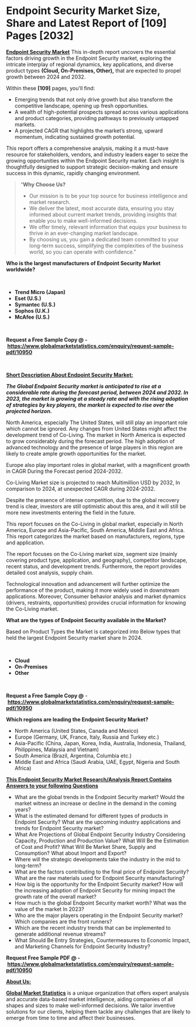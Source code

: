 <h1>Endpoint Security Market Size, Share and Latest Report of [109] Pages [2032]</h1>
<p><a href="https://www.globalmarketstatistics.com/market-reports/endpoint-security-market-10950"><strong>Endpoint Security Market</strong></a> This in-depth report uncovers the essential factors driving growth in the Endpoint Security market, exploring the intricate interplay of regional dynamics, key applications, and diverse product types <strong>(Cloud, On-Premises, Other),</strong> that are expected to propel growth between 2024 and 2032.</p>
<p>Within these <strong>[109]</strong> pages, you'll find:</p>
<ul>
<li>Emerging trends that not only drive growth but also transform the competitive landscape, opening up fresh opportunities.</li>
<li>A wealth of high-potential prospects spread across various applications and product categories, providing pathways to previously untapped markets.</li>
<li>A projected CAGR that highlights the market&rsquo;s strong, upward momentum, indicating sustained growth potential.</li>
</ul>
<p>This report offers a comprehensive analysis, making it a must-have resource for stakeholders, vendors, and industry leaders eager to seize the growing opportunities within the Endpoint Security market. Each insight is thoughtfully designed to support strategic decision-making and ensure success in this dynamic, rapidly changing environment.</p>
<blockquote class="">
<p>&ldquo;<strong>Why Choose Us? </strong></p>
<ul>
<li>Our mission is to be your top source for business intelligence and market research.</li>
<li>We deliver the latest, most accurate data, ensuring you stay informed about current market trends, providing insights that enable you to make well-informed decisions.</li>
<li>We offer timely, relevant information that equips your business to thrive in an ever-changing market landscape.</li>
<li>By choosing us, you gain a dedicated team committed to your long-term success, simplifying the complexities of the business world, so you can operate with confidence.&rdquo;</li>
</ul>
</blockquote>
<p><strong>Who is the largest manufacturers of Endpoint Security Market worldwide?</strong></p>
<p>&nbsp;</p>
<ul>
<li><strong>Trend Micro (Japan)</strong></li>
<li><strong>Eset (U.S.)</strong></li>
<li><strong>Symantec (U.S.)</strong></li>
<li><strong>Sophos (U.K.)</strong></li>
<li><strong>McAfee (U.S.)</strong></li>
</ul>
<p>&nbsp;</p>
<p><strong>Request a Free Sample Copy @ -&nbsp;</strong><a href="https://www.globalmarketstatistics.com/enquiry/request-sample-pdf/10950"><strong>https://www.globalmarketstatistics.com/enquiry/request-sample-pdf/10950</strong></a></p>
<p>&nbsp;</p>
<p><strong><u>Short Description About Endpoint Security Market:</u></strong></p>
<p><strong><em>The Global Endpoint Security market is anticipated to rise at a considerable rate during the forecast period, between 2024 and 2032. In 2023, the market is growing at a steady rate and with the rising adoption of strategies by key players, the market is expected to rise over the projected horizon.</em></strong></p>
<p>North America, especially The United States, will still play an important role which cannot be ignored. Any changes from United States might affect the development trend of Co-Living. The market in North America is expected to grow considerably during the forecast period. The high adoption of advanced technology and the presence of large players in this region are likely to create ample growth opportunities for the market.</p>
<p>Europe also play important roles in global market, with a magnificent growth in CAGR During the Forecast period 2024-2032.</p>
<p>Co-Living Market size is projected to reach Multimillion USD by 2032, In comparison to 2024, at unexpected CAGR during 2024-2032.</p>
<p>Despite the presence of intense competition, due to the global recovery trend is clear, investors are still optimistic about this area, and it will still be more new investments entering the field in the future.</p>
<p>This report focuses on the Co-Living in global market, especially in North America, Europe and Asia-Pacific, South America, Middle East and Africa. This report categorizes the market based on manufacturers, regions, type and application.</p>
<p>The report focuses on the Co-Living market size, segment size (mainly covering product type, application, and geography), competitor landscape, recent status, and development trends. Furthermore, the report provides detailed cost analysis, supply chain.</p>
<p>Technological innovation and advancement will further optimize the performance of the product, making it more widely used in downstream applications. Moreover, Consumer behavior analysis and market dynamics (drivers, restraints, opportunities) provides crucial information for knowing the Co-Living market.</p>
<p><strong>What are the types of Endpoint Security available in the Market?</strong></p>
<p>Based on Product Types the Market is categorized into Below types that held the largest Endpoint Security market share In 2024.</p>
<p>&nbsp;</p>
<ul>
<li><strong>Cloud</strong></li>
<li><strong>On-Premises</strong></li>
<li><strong>Other</strong></li>
</ul>
<p>&nbsp;</p>
<p><strong>Request a Free Sample Copy @</strong>&nbsp;-&nbsp;<a href="https://www.globalmarketstatistics.com/enquiry/request-sample-pdf/10950"><strong>https://www.globalmarketstatistics.com/enquiry/request-sample-pdf/10950</strong></a></p>
<p><strong>Which regions are leading the Endpoint Security Market?</strong></p>
<ul>
<li>North America (United States, Canada and Mexico)</li>
<li>Europe (Germany, UK, France, Italy, Russia and Turkey etc.)</li>
<li>Asia-Pacific (China, Japan, Korea, India, Australia, Indonesia, Thailand, Philippines, Malaysia and Vietnam)</li>
<li>South America (Brazil, Argentina, Columbia etc.)</li>
<li>Middle East and Africa (Saudi Arabia, UAE, Egypt, Nigeria and South Africa)</li>
</ul>
<p><strong><u>This Endpoint Security Market Research/Analysis Report Contains Answers to your following Questions</u></strong></p>
<ul>
<li>What are the global trends in the Endpoint Security market? Would the market witness an increase or decline in the demand in the coming years?</li>
<li>What is the estimated demand for different types of products in Endpoint Security? What are the upcoming industry applications and trends for Endpoint Security market?</li>
<li>What Are Projections of Global Endpoint Security Industry Considering Capacity, Production and Production Value? What Will Be the Estimation of Cost and Profit? What Will Be Market Share, Supply and Consumption? What about Import and Export?</li>
<li>Where will the strategic developments take the industry in the mid to long-term?</li>
<li>What are the factors contributing to the final price of Endpoint Security? What are the raw materials used for Endpoint Security manufacturing?</li>
<li>How big is the opportunity for the Endpoint Security market? How will the increasing adoption of Endpoint Security for mining impact the growth rate of the overall market?</li>
<li>How much is the global Endpoint Security market worth? What was the value of the market In 2023?</li>
<li>Who are the major players operating in the Endpoint Security market? Which companies are the front runners?</li>
<li>Which are the recent industry trends that can be implemented to generate additional revenue streams?</li>
<li>What Should Be Entry Strategies, Countermeasures to Economic Impact, and Marketing Channels for Endpoint Security Industry?</li>
</ul>
<p><strong>Request Free Sample PDF @ -&nbsp;</strong><a href="https://www.globalmarketstatistics.com/enquiry/request-sample-pdf/10950"><strong>https://www.globalmarketstatistics.com/enquiry/request-sample-pdf/10950</strong></a></p>
<p><strong><u>About Us:</u></strong></p>
<p><a href="https://www.globalmarketstatistics.com/"><strong>Global Market Statistics</strong></a>&nbsp;is a unique organization that offers expert analysis and accurate data-based market intelligence, aiding companies of all shapes and sizes to make well-informed decisions. We tailor inventive solutions for our clients, helping them tackle any challenges that are likely to emerge from time to time and affect their businesses.</p>